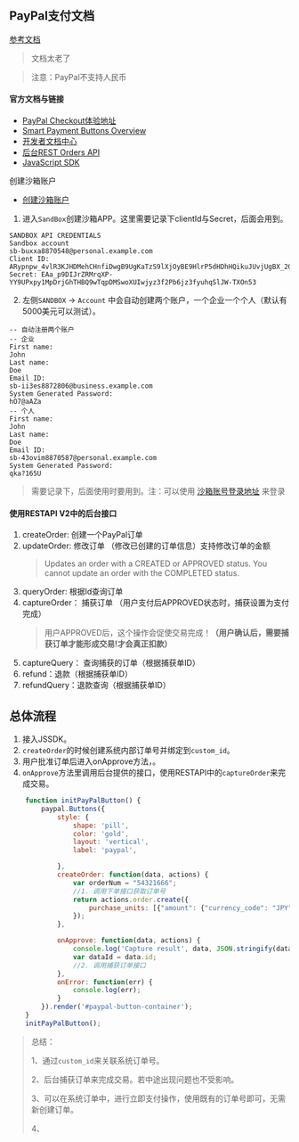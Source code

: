## PayPal支付文档
[参考文档](https://blog.csdn.net/a53657561/article/details/64982411)

> 文档太老了

> 注意：PayPal不支持人民币
#### 官方文档与链接
- [PayPal Checkout体验地址](https://www.paypal.com/buttons/smart?flowloggingId=a281024d86218)
- [Smart Payment Buttons Overview](https://developer.paypal.com/docs/checkout/)
- [开发者文档中心](https://developer.paypal.com/docs/api/overview/)
- [后台REST Orders API](https://developer.paypal.com/docs/api/orders/v2/#orders)
- [JavaScript SDK](https://developer.paypal.com/docs/business/javascript-sdk/)

创建沙箱账户
- [创建沙箱账户](https://developer.paypal.com/docs/api/overview/#create-sandbox-accounts)
1.  进入`SandBox`创建沙箱APP。这里需要记录下clientId与Secret，后面会用到。
```shell
SANDBOX API CREDENTIALS
Sandbox account
sb-buxxa8870548@personal.example.com
Client ID: ARypnpw_4vlR3KJHDMehCHnfiDwgB9UgKaTzS9lXjOyBE9HlrP5dHDhHQikuJUvjUgBX_2G6_oe3x8kT
Secret: EAa_p9DIJrZRMrqXP-YY9UPxpy1MpDrjGhTHBQ9wTqpDMSwoXUIwjyz3f2Pb6jz3fyuhqSlJW-TXOn53
```

2. 左侧`SANDBOX` -> `Account` 中会自动创建两个账户，一个企业一个个人（默认有5000美元可以测试）。
```
-- 自动注册两个账户
-- 企业
First name:
John
Last name:
Doe
Email ID:
sb-ii3es8872806@business.example.com
System Generated Password:
hO7@aAZa
-- 个人
First name:
John
Last name:
Doe
Email ID:
sb-43ovim8870587@personal.example.com
System Generated Password:
qka?165U
```
> 需要记录下，后面使用时要用到。注：可以使用 [沙箱账号登录地址](https://sandbox.paypal.com/) 来登录


#### 使用RESTAPI V2中的后台接口
1. createOrder: 创建一个PayPal订单
2. updateOrder: 修改订单 （修改已创建的订单信息）支持修改订单的金额
    > Updates an order with a CREATED or APPROVED status. You cannot update an order with the COMPLETED status.
3. queryOrder: 根据Id查询订单
4. captureOrder： 捕获订单 （用户支付后APPROVED状态时，捕获设置为支付完成）
   > 用户APPROVED后，这个操作会促使交易完成！**（用户确认后，需要捕获订单才能形成交易!才会真正扣款）**
5. captureQuery： 查询捕获的订单（根据捕获单ID）
6. refund：退款（根据捕获单ID）
7. refundQuery：退款查询（根据捕获单ID）

## 总体流程
1. 接入JSSDK。
2. `createOrder`的时候创建系统内部订单号并绑定到`custom_id`。
3. 用户批准订单后进入onApprove方法，。
4. `onApprove`方法里调用后台提供的接口，使用RESTAPI中的`captureOrder`来完成交易。
```javascript
    function initPayPalButton() {
        paypal.Buttons({
            style: {
                shape: 'pill',
                color: 'gold',
                layout: 'vertical',
                label: 'paypal',

            },
            createOrder: function(data, actions) {
                var orderNum = "54321666";
                //1. 调用下单接口获取订单号
                return actions.order.create({
                    purchase_units: [{"amount": {"currency_code": "JPY", "value": 2.99},"description":"购买洗发水", "custom_id": orderNum}]
                });
            },

            onApprove: function(data, actions) {
                console.log('Capture result', data, JSON.stringify(data, null, 2));
                var dataId = data.id;
                //2. 调用捕获订单接口
            },
            onError: function(err) {
                console.log(err);
            }
        }).render('#paypal-button-container');
    }
    initPayPalButton();
```

> 总结：
> 
> 1、通过`custom_id`来关联系统订单号。
> 
> 2、后台捕获订单来完成交易。若中途出现问题也不受影响。
> 
> 3、可以在系统订单中，进行立即支付操作，使用既有的订单号即可，无需新创建订单。
> 
> 4、





















